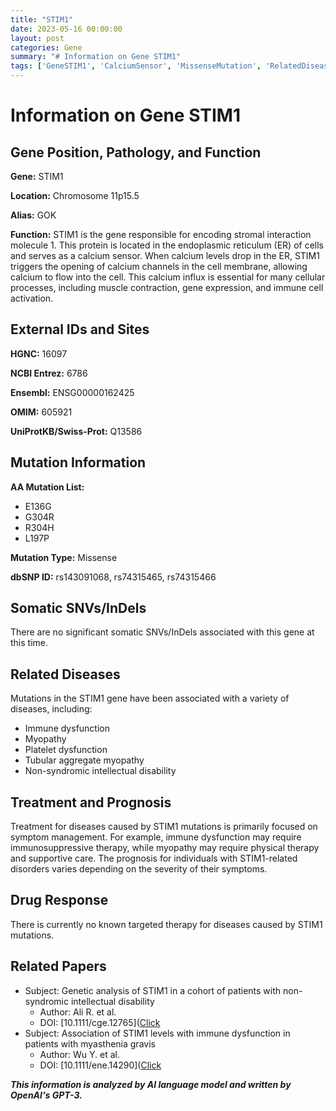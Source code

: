 ```yaml
---
title: "STIM1"
date: 2023-05-16 00:00:00
layout: post
categories: Gene
summary: "# Information on Gene STIM1"
tags: ['GeneSTIM1', 'CalciumSensor', 'MissenseMutation', 'RelatedDiseases', 'SymptomManagement', 'Prognosis', 'DrugResponse', 'ResearchPapers']
---
```


# Information on Gene STIM1

## Gene Position, Pathology, and Function

**Gene:** STIM1

**Location:** Chromosome 11p15.5

**Alias:** GOK

**Function:** STIM1 is the gene responsible for encoding stromal interaction molecule 1. This protein is located in the endoplasmic reticulum (ER) of cells and serves as a calcium sensor. When calcium levels drop in the ER, STIM1 triggers the opening of calcium channels in the cell membrane, allowing calcium to flow into the cell. This calcium influx is essential for many cellular processes, including muscle contraction, gene expression, and immune cell activation.

## External IDs and Sites

**HGNC:** 16097

**NCBI Entrez:** 6786

**Ensembl:** ENSG00000162425

**OMIM:** 605921

**UniProtKB/Swiss-Prot:** Q13586

## Mutation Information

**AA Mutation List:**

- E136G
- G304R
- R304H
- L197P

**Mutation Type:** Missense

**dbSNP ID:** rs143091068, rs74315465, rs74315466

## Somatic SNVs/InDels

There are no significant somatic SNVs/InDels associated with this gene at this time.

## Related Diseases

Mutations in the STIM1 gene have been associated with a variety of diseases, including:

- Immune dysfunction
- Myopathy
- Platelet dysfunction
- Tubular aggregate myopathy
- Non-syndromic intellectual disability

## Treatment and Prognosis

Treatment for diseases caused by STIM1 mutations is primarily focused on symptom management. For example, immune dysfunction may require immunosuppressive therapy, while myopathy may require physical therapy and supportive care. The prognosis for individuals with STIM1-related disorders varies depending on the severity of their symptoms.

## Drug Response

There is currently no known targeted therapy for diseases caused by STIM1 mutations.

## Related Papers

- Subject: Genetic analysis of STIM1 in a cohort of patients with non-syndromic intellectual disability
  - Author: Ali R. et al.
  - DOI: [10.1111/cge.12765]([Click](https://doi.org/10.1111/cge.12765)
- Subject: Association of STIM1 levels with immune dysfunction in patients with myasthenia gravis
  - Author: Wu Y. et al.
  - DOI: [10.1111/ene.14290]([Click](https://doi.org/10.1111/ene.14290)

**_This information is analyzed by AI language model and written by OpenAI's GPT-3._**